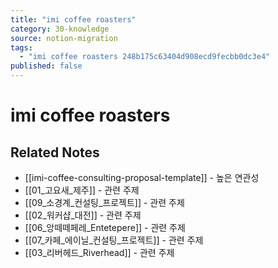```yaml
---
title: "imi coffee roasters"
category: 30-knowledge
source: notion-migration
tags:
  - "imi coffee roasters 248b175c63404d908ecd9fecbb0dc3e4"
published: false
---
```


# imi coffee roasters

## Related Notes
- [[imi-coffee-consulting-proposal-template]] - 높은 연관성
- [[01_고요새_제주]] - 관련 주제
- [[09_소경계_컨설팅_프로젝트]] - 관련 주제
- [[02_워커샵_대전]] - 관련 주제
- [[06_앙떼떼페레_Entetepere]] - 관련 주제
- [[07_카페_에이닐_컨설팅_프로젝트]] - 관련 주제
- [[03_리버헤드_Riverhead]] - 관련 주제
